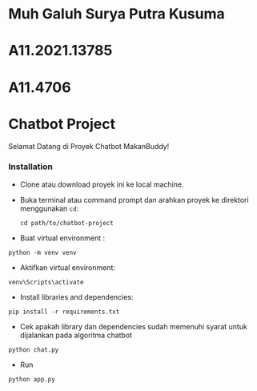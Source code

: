 # Muh Galuh Surya Putra Kusuma
# A11.2021.13785
# A11.4706

# Chatbot Project

Selamat Datang di Proyek Chatbot MakanBuddy!

### Installation

* Clone atau download proyek ini ke local machine.

* Buka terminal atau command prompt dan arahkan proyek ke direktori menggunakan `cd`:

   ```shell
   cd path/to/chatbot-project

* Buat virtual environment :

```
python -m venv venv
```

* Aktifkan virtual environment:

```
venv\Scripts\activate
```

* Install libraries and dependencies:

```
pip install -r requirements.txt
```
* Cek apakah library dan dependencies sudah memenuhi syarat untuk dijalankan pada algoritma chatbot

```
python chat.py
```

* Run

```
python app.py
```



